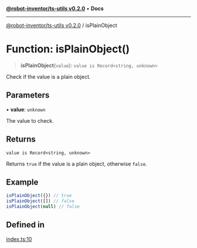 [**@robot-inventor/ts-utils v0.2.0**](../README.md) • **Docs**

***

[@robot-inventor/ts-utils v0.2.0](../README.md) / isPlainObject

# Function: isPlainObject()

> **isPlainObject**(`value`): `value is Record<string, unknown>`

Check if the value is a plain object.

## Parameters

• **value**: `unknown`

The value to check.

## Returns

`value is Record<string, unknown>`

Returns `true` if the value is a plain object, otherwise `false`.

## Example

```ts
isPlainObject({}) // true
isPlainObject([]) // false
isPlainObject(null) // false
```

## Defined in

[index.ts:10](https://github.com/Robot-Inventor/ts-utils/blob/591b417c3207633a953ab4cdf7f53e01ccdc78b3/src/index.ts#L10)
